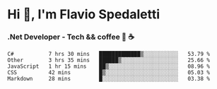 # Hi 👋, I'm Flavio Spedaletti
### .Net Developer - Tech && coffee 🤖 ☕

<!--START_SECTION:waka-->
```text
C#           7 hrs 30 mins   █████████████▒░░░░░░░░░░░   53.79 % 
Other        3 hrs 35 mins   ██████▒░░░░░░░░░░░░░░░░░░   25.66 % 
JavaScript   1 hr 15 mins    ██▒░░░░░░░░░░░░░░░░░░░░░░   08.96 % 
CSS          42 mins         █▒░░░░░░░░░░░░░░░░░░░░░░░   05.03 % 
Markdown     28 mins         █░░░░░░░░░░░░░░░░░░░░░░░░   03.38 % 
```
<!--END_SECTION:waka-->

<!--
[![Top Langs](https://github-readme-stats.vercel.app/api/top-langs/?username=flaviospedaletti&layout=compact&theme=radical)](https://github.com/anuraghazra/github-readme-stats)
-->

<!--
**FlavioSpedaletti/FlavioSpedaletti** is a ✨ _special_ ✨ repository because its `README.md` (this file) appears on your GitHub profile.

Here are some ideas to get you started:

- 🔭 I’m currently working on ...
- 🌱 I’m currently learning ...
- 👯 I’m looking to collaborate on ...
- 🤔 I’m looking for help with ...
- 💬 Ask me about ...
- 📫 How to reach me: ...
- 😄 Pronouns: ...
- ⚡ Fun fact: ...
-->
